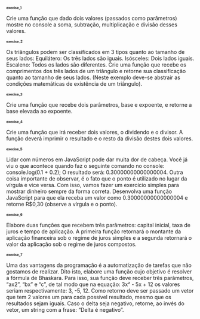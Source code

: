 <h2 style="font-size:9px";> execise_1</h2>
<p> Crie uma função que dado dois valores (passados como parâmetros) mostre no console a soma, subtração,
multiplicação e divisão desses valores.</p>

<h2 style="font-size:9px";> execise_2</h2>
 <p> Os triângulos podem ser classificados em 3 tipos quanto ao tamanho de seus lados:
Equilátero: Os três lados são iguais. Isósceles: Dois lados iguais. Escaleno: Todos os lados são diferentes.
Crie uma função que recebe os comprimentos dos três lados de um triângulo e retorne sua classificação quanto
ao tamanho de seus lados. (Neste exemplo deve-se abstrair as condições matemáticas de existência de um
triângulo).</p>

<h2 style="font-size:9px";> execise_3</h2>
 <p>Crie uma função que recebe dois parâmetros, base e expoente, e retorne a base elevada ao expoente.</p>
 
 <h2 style="font-size:9px";> execise_4</h2>
 <p>Crie uma função que irá receber dois valores, o dividendo e o divisor. A função deverá imprimir o resultado
e o resto da divisão destes dois valores.</p>

 <h2 style="font-size:9px";> execise_5</h2>
 <p>Lidar com números em JavaScript pode dar muita dor de cabeça. Você já viu o que acontece quando faz o
seguinte comando no console: console.log(0.1 + 0.2); O resultado será: 0.30000000000000004. Outra coisa
importante de observar, é o fato que o ponto é utilizado no lugar da vírgula e vice versa. Com isso, vamos fazer
um exercício simples para mostrar dinheiro sempre da forma correta. Desenvolva uma função JavaScript para
que ela receba um valor como 0.30000000000000004 e retorne R$0,30 (observe a vírgula e o ponto).</p>

 <h2 style="font-size:9px";> execise_6</h2>
 <p>Elabore duas funções que recebem três parâmetros: capital inicial, taxa de juros e tempo de aplicação. A
primeira função retornará o montante da aplicação financeira sob o regime de juros simples e a segunda
retornará o valor da aplicação sob o regime de juros compostos.</p>

 <h2 style="font-size:9px";> execise_7</h2>
 <p>Uma das vantagens da programação é a automatização de tarefas que não gostamos de realizar. Dito isto,
elabore uma função cujo objetivo é resolver a fórmula de Bhaskara. Para isso, sua função deve receber três
parâmetros, “ax2”, “bx” e “c”, de tal modo que na equação: 3x² - 5x + 12 os valores seriam respectivamente: 3,
-5, 12. Como retorno deve ser passado um vetor que tem 2 valores um para cada possível resultado, mesmo
que os resultados sejam iguais. Caso o delta seja negativo, retorne, ao invés do vetor, um string com a frase:
“Delta é negativo”.</p>
 
 
 
